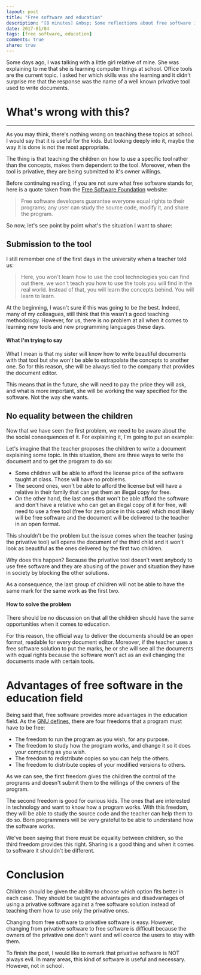 ```yaml
---
layout: post
title: "Free software and education"
description: "[8 minutes] &nbsp; Some reflections about free software in the education area"
date: 2017-01/04
tags: [free software, education]
comments: true
share: true
---
```



Some days ago, I was talking with a little girl relative of mine. She was explaining to me that she is learning computer things at school. Office tools are the current topic. I asked her which skills was she learning and it didn't surprise me that the response was the name of a well known privative tool used to write documents.

# What's wrong with this?

---

As you may think, there's nothing wrong on teaching these topics at school. I would say that it is useful for the kids. But looking deeply into it, maybe the way it is done is not the most appropriate.

The thing is that teaching the children on how to use a specific tool rather than the concepts, makes them dependent to the tool. Moreover, when the tool is privative, they are being submitted to it's owner willings.

Before continuing reading, if you are not sure what free software stands for, here is a quote taken from the [Free Software Foundation](https://www.fsf.org/) website:

> Free software developers guarantee everyone equal rights to their programs; any user can study the source code, modify it, and share the program.

So now, let's see point by point what's the situation I want to share:

## Submission to the tool

I still remember one of the first days in the university when a teacher told us:

> Here, you won't learn how to use the cool technologies you can find out there, we won't teach you how to use the tools you will find in the real world. Instead of that, you will learn the concepts behind. You will learn to learn.

At the beginning, I wasn't sure if this was going to be the best. Indeed, many of my colleagues, still think that this wasn't a good teaching methodology. However, for us, there is no problem at all when it comes to learning new tools and new programming languages these days.

#### What I'm trying to say

What I mean is that my sister will know how to write beautiful documents with that tool but she won't be able to extrapolate the concepts to another one. So for this reason, she will be always tied to the company that provides the document editor.

This means that in the future, she will need to pay the price they will ask, and what is more important, she will be working the way specified for the software. Not the way she wants.

## No equality between the children

Now that we have seen the first problem, we need to be aware about the the social consequences of it. For explaining it, I'm going to put an example:

Let's imagine that the teacher proposes the children to write a document explaining some topic. In this situation, there are three ways to write the document and to get the program to do so:

- Some children will be able to afford the license price of the software taught at class. Those will have no problems.
- The second ones, won't be able to afford the license but will have a relative in their family that can get them an illegal copy for free.
- On the other hand, the last ones that won't be able afford the software and don't have a relative who can get an illegal copy of it for free, will need to use a free tool (free for zero price in this case) which most likely will be free software and the document will be delivered to the teacher in an open format.

This shouldn't be the problem but the issue comes when the teacher (using the privative tool) will opens the document of the third child and it won't look as beautiful as the ones delivered by the first two children.

Why does this happen? Because the privative tool doesn't want anybody to use free software and they are abusing of the power and situation they have in society by blocking the other solutions.

As a consequence, the last group of children will not be able to have the same mark for the same work as the first two.

#### How to solve the problem

There should be no discussion on that all the children should have the same opportunities when it comes to education.

For this reason, the official way to deliver the documents should be an open format, readable for every document editor. Moreover, if the teacher uses a free software solution to put the marks, he or she will see all the documents with equal rights because the software won't act as an evil changing the documents made with certain tools.

# Advantages of free software in the education field

Being said that, free software provides more advantages in the education field. As the [GNU defines](https://www.gnu.org/philosophy/free-sw.html), there are four freedoms that a program must have to be free:

- The freedom to run the program as you wish, for any purpose.
- The freedom to study how the program works, and change it so it does your computing as you wish.
- The freedom to redistribute copies so you can help the others.
- The freedom to distribute copies of your modified versions to others.

As we can see, the first freedom gives the children the control of the programs and doesn't submit them to the willings of the owners of the program.

The second freedom is good for curious kids. The ones that are interested in technology and want to know how a program works. With this freedom, they will be able to study the source code and the teacher can help them to do so. Born programmers will be very grateful to be able to understand how the software works.

We've been saying that there must be equality between children, so the third freedom provides this right. Sharing is a good thing and when it comes to software it shouldn't be different.

# Conclusion

Children should be given the ability to choose which option fits better in each case. They should be taught the advantages and disadvantages of using a privative software against a free software solution instead of teaching them how to use only the privative ones.

Changing from free software to privative software is easy. However, changing from privative software to free software is difficult because the owners of the privative one don't want and will coerce the users to stay with them.

To finish the post, I would like to remark that privative software is NOT always evil. In many areas, this kind of software is useful and necessary. However, not in school.
